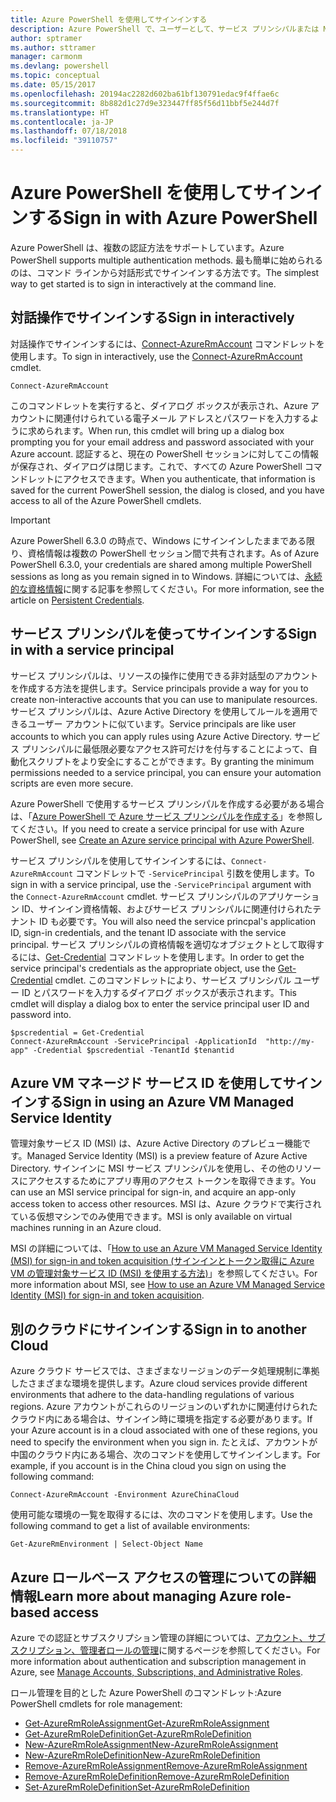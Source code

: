 ```yaml
---
title: Azure PowerShell を使用してサインインする
description: Azure PowerShell で、ユーザーとして、サービス プリンシパルまたは MSI を使用してサインインする方法。
author: sptramer
ms.author: sttramer
manager: carmonm
ms.devlang: powershell
ms.topic: conceptual
ms.date: 05/15/2017
ms.openlocfilehash: 20194ac2282d602ba61bf130791edac9f4ffae6c
ms.sourcegitcommit: 8b882d1c27d9e323447ff85f56d11bbf5e244d7f
ms.translationtype: HT
ms.contentlocale: ja-JP
ms.lasthandoff: 07/18/2018
ms.locfileid: "39110757"
---
```

# <a name="sign-in-with-azure-powershell"></a><span data-ttu-id="0f5b0-103">Azure PowerShell を使用してサインインする</span><span class="sxs-lookup"><span data-stu-id="0f5b0-103">Sign in with Azure PowerShell</span></span>

<span data-ttu-id="0f5b0-104">Azure PowerShell は、複数の認証方法をサポートしています。</span><span class="sxs-lookup"><span data-stu-id="0f5b0-104">Azure PowerShell supports multiple authentication methods.</span></span> <span data-ttu-id="0f5b0-105">最も簡単に始められるのは、コマンド ラインから対話形式でサインインする方法です。</span><span class="sxs-lookup"><span data-stu-id="0f5b0-105">The simplest way to get started is to sign in interactively at the command line.</span></span>

## <a name="sign-in-interactively"></a><span data-ttu-id="0f5b0-106">対話操作でサインインする</span><span class="sxs-lookup"><span data-stu-id="0f5b0-106">Sign in interactively</span></span>

<span data-ttu-id="0f5b0-107">対話操作でサインインするには、[Connect-AzureRmAccount](/powershell/module/azurerm.profile/connect-azurermaccount) コマンドレットを使用します。</span><span class="sxs-lookup"><span data-stu-id="0f5b0-107">To sign in interactively, use the [Connect-AzureRmAccount](/powershell/module/azurerm.profile/connect-azurermaccount) cmdlet.</span></span>

```azurepowershell
Connect-AzureRmAccount
```

<span data-ttu-id="0f5b0-108">このコマンドレットを実行すると、ダイアログ ボックスが表示され、Azure アカウントに関連付けられている電子メール アドレスとパスワードを入力するように求められます。</span><span class="sxs-lookup"><span data-stu-id="0f5b0-108">When run, this cmdlet will bring up a dialog box prompting you for your email address and password associated with your Azure account.</span></span> <span data-ttu-id="0f5b0-109">認証すると、現在の PowerShell セッションに対してこの情報が保存され、ダイアログは閉じます。これで、すべての Azure PowerShell コマンドレットにアクセスできます。</span><span class="sxs-lookup"><span data-stu-id="0f5b0-109">When you authenticate, that information is saved for the current PowerShell session, the dialog is closed, and you have access to all of the Azure PowerShell cmdlets.</span></span>

> [!IMPORTANT]
> <span data-ttu-id="0f5b0-110">Azure PowerShell 6.3.0 の時点で、Windows にサインインしたままである限り、資格情報は複数の PowerShell セッション間で共有されます。</span><span class="sxs-lookup"><span data-stu-id="0f5b0-110">As of Azure PowerShell 6.3.0, your credentials are shared among multiple PowerShell sessions as long as you remain signed in to Windows.</span></span> <span data-ttu-id="0f5b0-111">詳細については、[永続的な資格情報](context-persistence.md)に関する記事を参照してください。</span><span class="sxs-lookup"><span data-stu-id="0f5b0-111">For more information, see the article on [Persistent Credentials](context-persistence.md).</span></span>

## <a name="sign-in-with-a-service-principal"></a><span data-ttu-id="0f5b0-112">サービス プリンシパルを使ってサインインする</span><span class="sxs-lookup"><span data-stu-id="0f5b0-112">Sign in with a service principal</span></span>

<span data-ttu-id="0f5b0-113">サービス プリンシパルは、リソースの操作に使用できる非対話型のアカウントを作成する方法を提供します。</span><span class="sxs-lookup"><span data-stu-id="0f5b0-113">Service principals provide a way for you to create non-interactive accounts that you can use to manipulate resources.</span></span> <span data-ttu-id="0f5b0-114">サービス プリンシパルは、Azure Active Directory を使用してルールを適用できるユーザー アカウントに似ています。</span><span class="sxs-lookup"><span data-stu-id="0f5b0-114">Service principals are like user accounts to which you can apply rules using Azure Active Directory.</span></span> <span data-ttu-id="0f5b0-115">サービス プリンシパルに最低限必要なアクセス許可だけを付与することによって、自動化スクリプトをより安全にすることができます。</span><span class="sxs-lookup"><span data-stu-id="0f5b0-115">By granting the minimum permissions needed to a service principal, you can ensure your automation scripts are even more secure.</span></span>

<span data-ttu-id="0f5b0-116">Azure PowerShell で使用するサービス プリンシパルを作成する必要がある場合は、「[Azure PowerShell で Azure サービス プリンシパルを作成する](create-azure-service-principal-azureps.md)」を参照してください。</span><span class="sxs-lookup"><span data-stu-id="0f5b0-116">If you need to create a service principal for use with Azure PowerShell, see [Create an Azure service principal with Azure PowerShell](create-azure-service-principal-azureps.md).</span></span>

<span data-ttu-id="0f5b0-117">サービス プリンシパルを使用してサインインするには、`Connect-AzureRmAccount` コマンドレットで `-ServicePrincipal` 引数を使用します。</span><span class="sxs-lookup"><span data-stu-id="0f5b0-117">To sign in with a service principal, use the `-ServicePrincipal` argument with the `Connect-AzureRmAccount` cmdlet.</span></span> <span data-ttu-id="0f5b0-118">サービス プリンシパルのアプリケーション ID、サインイン資格情報、およびサービス プリンシパルに関連付けられたテナント ID も必要です。</span><span class="sxs-lookup"><span data-stu-id="0f5b0-118">You will also need the service princpal's application ID, sign-in credentials, and the tenant ID associate with the service principal.</span></span> <span data-ttu-id="0f5b0-119">サービス プリンシパルの資格情報を適切なオブジェクトとして取得するには、[Get-Credential](/powershell/module/microsoft.powershell.security/get-credential) コマンドレットを使用します。</span><span class="sxs-lookup"><span data-stu-id="0f5b0-119">In order to get the service principal's credentials as the appropriate object, use the [Get-Credential](/powershell/module/microsoft.powershell.security/get-credential) cmdlet.</span></span> <span data-ttu-id="0f5b0-120">このコマンドレットにより、サービス プリンシパル ユーザー ID とパスワードを入力するダイアログ ボックスが表示されます。</span><span class="sxs-lookup"><span data-stu-id="0f5b0-120">This cmdlet will display a dialog box to enter the service principal user ID and password into.</span></span>

```azurepowershell-interactive
$pscredential = Get-Credential
Connect-AzureRmAccount -ServicePrincipal -ApplicationId  "http://my-app" -Credential $pscredential -TenantId $tenantid
```

## <a name="sign-in-using-an-azure-vm-managed-service-identity"></a><span data-ttu-id="0f5b0-121">Azure VM マネージド サービス ID を使用してサインインする</span><span class="sxs-lookup"><span data-stu-id="0f5b0-121">Sign in using an Azure VM Managed Service Identity</span></span>

<span data-ttu-id="0f5b0-122">管理対象サービス ID (MSI) は、Azure Active Directory のプレビュー機能です。</span><span class="sxs-lookup"><span data-stu-id="0f5b0-122">Managed Service Identity (MSI) is a preview feature of Azure Active Directory.</span></span> <span data-ttu-id="0f5b0-123">サインインに MSI サービス プリンシパルを使用し、その他のリソースにアクセスするためにアプリ専用のアクセス トークンを取得できます。</span><span class="sxs-lookup"><span data-stu-id="0f5b0-123">You can use an MSI service principal for sign-in, and acquire an app-only access token to access other resources.</span></span> <span data-ttu-id="0f5b0-124">MSI は、Azure クラウドで実行されている仮想マシンでのみ使用できます。</span><span class="sxs-lookup"><span data-stu-id="0f5b0-124">MSI is only available on virtual machines running in an Azure cloud.</span></span>

<span data-ttu-id="0f5b0-125">MSI の詳細については、「[How to use an Azure VM Managed Service Identity (MSI) for sign-in and token acquisition (サインインとトークン取得に Azure VM の管理対象サービス ID (MSI) を使用する方法)](/azure/active-directory/msi-how-to-get-access-token-using-msi)」を参照してください。</span><span class="sxs-lookup"><span data-stu-id="0f5b0-125">For more information about MSI, see [How to use an Azure VM Managed Service Identity (MSI) for sign-in and token acquisition](/azure/active-directory/msi-how-to-get-access-token-using-msi).</span></span>

## <a name="sign-in-to-another-cloud"></a><span data-ttu-id="0f5b0-126">別のクラウドにサインインする</span><span class="sxs-lookup"><span data-stu-id="0f5b0-126">Sign in to another Cloud</span></span>

<span data-ttu-id="0f5b0-127">Azure クラウド サービスでは、さまざまなリージョンのデータ処理規制に準拠したさまざまな環境を提供します。</span><span class="sxs-lookup"><span data-stu-id="0f5b0-127">Azure cloud services provide different environments that adhere to the data-handling regulations of various regions.</span></span> <span data-ttu-id="0f5b0-128">Azure アカウントがこれらのリージョンのいずれかに関連付けられたクラウド内にある場合は、サインイン時に環境を指定する必要があります。</span><span class="sxs-lookup"><span data-stu-id="0f5b0-128">If your Azure account is in a cloud associated with one of these regions, you need to specify the environment when you sign in.</span></span> <span data-ttu-id="0f5b0-129">たとえば、アカウントが中国のクラウド内にある場合、次のコマンドを使用してサインインします。</span><span class="sxs-lookup"><span data-stu-id="0f5b0-129">For example, if you account is in the China cloud you sign on using the following command:</span></span>

```azurepowershell-interactive
Connect-AzureRmAccount -Environment AzureChinaCloud
```

<span data-ttu-id="0f5b0-130">使用可能な環境の一覧を取得するには、次のコマンドを使用します。</span><span class="sxs-lookup"><span data-stu-id="0f5b0-130">Use the following command to get a list of available environments:</span></span>

```azurepowershell-interactive
Get-AzureRmEnvironment | Select-Object Name
```

## <a name="learn-more-about-managing-azure-role-based-access"></a><span data-ttu-id="0f5b0-131">Azure ロールベース アクセスの管理についての詳細情報</span><span class="sxs-lookup"><span data-stu-id="0f5b0-131">Learn more about managing Azure role-based access</span></span>

<span data-ttu-id="0f5b0-132">Azure での認証とサブスクリプション管理の詳細については、[アカウント、サブスクリプション、管理者ロールの管理](/azure/active-directory/role-based-access-control-configure)に関するページを参照してください。</span><span class="sxs-lookup"><span data-stu-id="0f5b0-132">For more information about authentication and subscription management in Azure, see [Manage Accounts, Subscriptions, and Administrative Roles](/azure/active-directory/role-based-access-control-configure).</span></span>

<span data-ttu-id="0f5b0-133">ロール管理を目的とした Azure PowerShell のコマンドレット:</span><span class="sxs-lookup"><span data-stu-id="0f5b0-133">Azure PowerShell cmdlets for role management:</span></span>

* [<span data-ttu-id="0f5b0-134">Get-AzureRmRoleAssignment</span><span class="sxs-lookup"><span data-stu-id="0f5b0-134">Get-AzureRmRoleAssignment</span></span>](/powershell/module/AzureRM.Resources/Get-AzureRmRoleAssignment)
* [<span data-ttu-id="0f5b0-135">Get-AzureRmRoleDefinition</span><span class="sxs-lookup"><span data-stu-id="0f5b0-135">Get-AzureRmRoleDefinition</span></span>](/powershell/module/AzureRM.Resources/Get-AzureRmRoleDefinition)
* [<span data-ttu-id="0f5b0-136">New-AzureRmRoleAssignment</span><span class="sxs-lookup"><span data-stu-id="0f5b0-136">New-AzureRmRoleAssignment</span></span>](/powershell/module/AzureRM.Resources/New-AzureRmRoleAssignment)
* [<span data-ttu-id="0f5b0-137">New-AzureRmRoleDefinition</span><span class="sxs-lookup"><span data-stu-id="0f5b0-137">New-AzureRmRoleDefinition</span></span>](/powershell/module/AzureRM.Resources/New-AzureRmRoleDefinition)
* [<span data-ttu-id="0f5b0-138">Remove-AzureRmRoleAssignment</span><span class="sxs-lookup"><span data-stu-id="0f5b0-138">Remove-AzureRmRoleAssignment</span></span>](/powershell/module/AzureRM.Resources/Remove-AzureRmRoleAssignment)
* [<span data-ttu-id="0f5b0-139">Remove-AzureRmRoleDefinition</span><span class="sxs-lookup"><span data-stu-id="0f5b0-139">Remove-AzureRmRoleDefinition</span></span>](/powershell/module/AzureRM.Resources/Remove-AzureRmRoleDefinition)
* [<span data-ttu-id="0f5b0-140">Set-AzureRmRoleDefinition</span><span class="sxs-lookup"><span data-stu-id="0f5b0-140">Set-AzureRmRoleDefinition</span></span>](/powershell/moduel/AzureRM.Resources/Set-AzureRmRoleDefinition)

